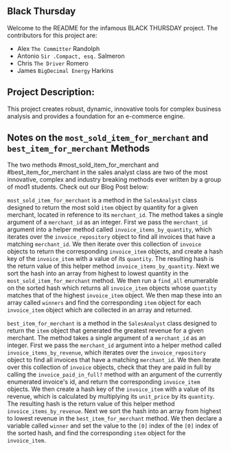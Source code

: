## Black Thursday

Welcome to the README for the infamous BLACK THURSDAY project. The contributors for this project are:

- Alex `The Committer` Randolph
- Antonio `Sir .Compact, esq.` Salmeron
- Chris `The Driver` Romero
- James `BigDecimal Energy` Harkins

## Project Description:

This project creates robust, dynamic, innovative tools for complex business analysis and provides a foundation for an e-commerce engine. 

## Notes on the `most_sold_item_for_merchant` and `best_item_for_merchant` Methods

The two methods #most_sold_item_for_merchant and #best_item_for_merchant in the sales analyst class are two of the most innovative, complex and industry breaking methods ever written by a group of mod1 students. Check out our Blog Post below:

`most_sold_item_for_merchant` is a method in the `SalesAnalyst` class designed to return the most sold `item` object by quantity for a given merchant, located in reference to its `merchant_id`. The method takes a single argument of a `merchant_id` as an integer. First we pass the `merchant_id` argument into a helper method called `invoice_items_by_quantity`, which iterates over the `invoice_repository` object to find all invoices that have a matching `merchant_id`. We then iterate over this collection of `invoice` objects to return the corresponding `invoice_item` objects, and create a hash key of the `invoice_item` with a value of its `quantity`. The resulting hash is the return value of this helper method `invoice_items_by_quantity`. Next we sort the hash into an array from highest to lowest quantity in the `most_sold_item_for_merchant` method. We then run a `find_all` enumerable on the sorted hash which returns all `invoice_item` objects whose `quantity` matches that of the highest `invoice_item` object. We then map these into an array called `winners` and find the corresponding `item` object for each `invoice_item` object which are collected in an array and returned.

`best_item_for_merchant` is a method in the `SalesAnalyst` class designed to return the `item` object that generated the greatest revenue for a given merchant. The method takes a single argument of a `merchant_id` as an integer. First we pass the `merchant_id` argument into a helper method called `invoice_items_by_revenue`, which iterates over the `invoice_repository` object to find all invoices that have a matching `merchant_id`. We then iterate over this collection of `invoice` objects, check that they are paid in full by calling the `invoice_paid_in_full?` method with an argument of the currently enumerated invoice's id, and return the corresponding `invoice_item` objects. We then create a hash key of the `invoice_item` with a value of its revenue, which is calculated by multiplying its `unit_price` by its `quantity`. The resulting hash is the return value of this helper method `invoice_items_by_revenue`. Next we sort the hash into an array from highest to lowest revenue in the `best_item_for_merchant` method. We then declare a variable called `winner` and set the value to the `[0]` index of the `[0]` index of the sorted hash, and find the corresponding `item` object for the `invoice_item`.
